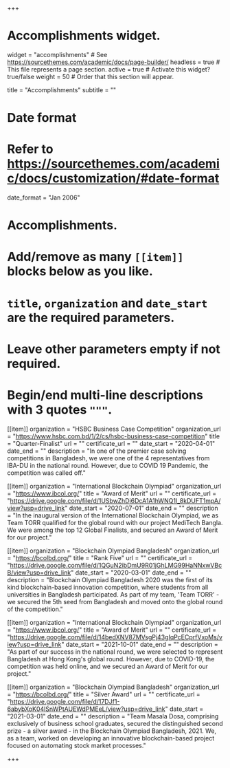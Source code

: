 +++
# Accomplishments widget.
widget = "accomplishments"  # See https://sourcethemes.com/academic/docs/page-builder/
headless = true  # This file represents a page section.
active = true  # Activate this widget? true/false
weight = 50  # Order that this section will appear.

title = "Accomplish&shy;ments"
subtitle = ""

# Date format
#   Refer to https://sourcethemes.com/academic/docs/customization/#date-format
date_format = "Jan 2006"

# Accomplishments.
#   Add/remove as many `[[item]]` blocks below as you like.
#   `title`, `organization` and `date_start` are the required parameters.
#   Leave other parameters empty if not required.
#   Begin/end multi-line descriptions with 3 quotes `"""`.

[[item]]
  organization = "HSBC Business Case Competition"
  organization_url = "https://www.hsbc.com.bd/1/2/cs/hsbc-business-case-competition"
  title = "Quarter-Finalist"
  url = ""
  certificate_url = ""
  date_start = "2020-04-01"
  date_end = ""
  description = "In one of the premier case solving competitions in Bangladesh, we were one of the 4 representatives from IBA-DU in the national round. However, due to COVID 19 Pandemic, the competition was called off."

[[item]]
  organization = "International Blockchain Olympiad"
  organization_url = "https://www.ibcol.org/"
  title = "Award of Merit"
  url = ""
  certificate_url = "https://drive.google.com/file/d/1USbwZhDj6DcA1A1hWNQ1I_8kDUFT1mpA/view?usp=drive_link"
  date_start = "2020-07-01"
  date_end = ""
  description = "In the inaugural version of the International Blockchain Olympiad, we as Team TORR qualified for the global round with our project MediTech Bangla. We were among the top 12 Global Finalists, and secured an Award of Merit for our project."
  
[[item]]
  organization = "Blockchain Olympiad Bangladesh"
  organization_url = "https://bcolbd.org/"
  title = "Rank Five"
  url = ""
  certificate_url = "https://drive.google.com/file/d/1QGuN2ibDmU9R01jGhLMG99HaNNxwVBcB/view?usp=drive_link"
  date_start = "2020-03-01"
  date_end = ""
  description = "Blockchain Olympiad Bangladesh 2020 was the first of its kind blockchain-based innovation competition, where students from all universities in Bangladesh participated. As part of my team, 'Team TORR' - we secured the 5th seed from Bangladesh and moved onto the global round of the competition."

[[item]]
  organization = "International Blockchain Olympiad"
  organization_url = "https://www.ibcol.org/"
  title = "Award of Merit"
  url = ""
  certificate_url = "https://drive.google.com/file/d/14bedXNV87MVsgPj43gIqPcECprfVxoMs/view?usp=drive_link"
  date_start = "2021-10-01"
  date_end = ""
  description = "As part of our success in the national round, we were selected to represent Bangladesh at Hong Kong's global round. However, due to COVID-19, the competition was held online, and we secured an Award of Merit for our project."

[[item]]
  organization = "Blockchain Olympiad Bangladesh"
  organization_url = "https://bcolbd.org/"
  title = "Silver Award"
  url = ""
  certificate_url = "https://drive.google.com/file/d/17DJf1-6abybXoK04lSnWPtAUEWdPMEeL/view?usp=drive_link"
  date_start = "2021-03-01"
  date_end = ""
  description = "Team Masala Dosa, comprising exclusively of business school graduates, secured the distinguished second prize - a silver award - in the Blockchain Olympiad Bangladesh, 2021. We, as a team, worked on developing an innovative blockchain-based project focused on automating stock market processes."

+++
